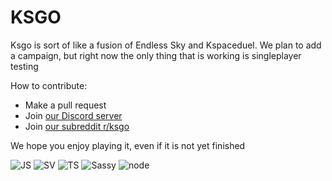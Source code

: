 # KSGO
Ksgo is sort of like a fusion of Endless Sky and Kspaceduel. We plan to add a campaign, but right now the only thing that is working is singleplayer testing

How to contribute:
- Make a pull request
- Join [our Discord server](https://discord.gg/A2F5XP9wwN)
- Join [our subreddit r/ksgo](https://reddit.com/r/ksgo)

We hope you enjoy playing it, even if it is not yet finished

![JS](https://media.discordapp.net/attachments/779006170294910976/826492016560046130/JavaScript-logo1.png?width=55&height=55)
![SV](https://media.discordapp.net/attachments/779006170294910976/826493695573491742/eyJpZCI6NjA5LCJ0IjoicmVzaXplIiwidyI6MTIwMCwiaCI6ODAwLCJxIjo5MCwidiI6MX0.png?width=55&height=55)
![TS](https://media.discordapp.net/attachments/779006170294910976/826494555549073449/1TpbxEQy4ckB-g31PwUQPlg.png?width=55&height=55)
![Sassy](https://media.discordapp.net/attachments/779006170294910976/826495155519094784/seal-color-aef0354c.png?width=55&height=55)
![node](https://media.discordapp.net/attachments/779006170294910976/826496188215590932/nodejs-icon-logo.png?width=50&height=55)